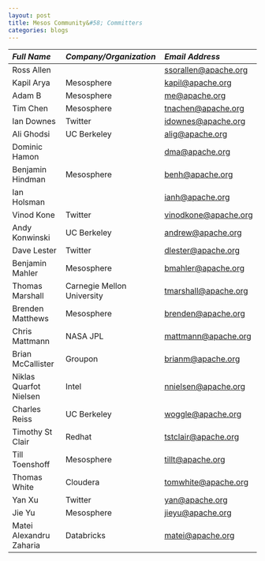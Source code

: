 ```yaml
---
layout: post
title: Mesos Community&#58; Committers
categories: blogs
---
```


| *Full Name*            | *Company/Organization*      | *Email Address*            |
|:-----------------------|:----------------------------|:---------------------------|
|Ross Allen              |                             | ssorallen@apache.org       |
|Kapil Arya              | Mesosphere                  | kapil@apache.org           |
|Adam B                  | Mesosphere                  | me@apache.org              |
|Tim Chen                | Mesosphere                  | tnachen@apache.org         |
|Ian Downes              | Twitter                     | idownes@apache.org         |
|Ali Ghodsi              | UC Berkeley                 | alig@apache.org            |
|Dominic Hamon           |                             | dma@apache.org             |
|Benjamin Hindman        | Mesosphere                  | benh@apache.org            |
|Ian Holsman             |                             | ianh@apache.org            |
|Vinod Kone              | Twitter                     | vinodkone@apache.org       |
|Andy Konwinski          | UC Berkeley                 | andrew@apache.org          |
|Dave Lester             | Twitter                     | dlester@apache.org         |
|Benjamin Mahler         | Mesosphere                  | bmahler@apache.org         |
|Thomas Marshall         | Carnegie Mellon University  | tmarshall@apache.org       |
|Brenden Matthews        | Mesosphere                  | brenden@apache.org         |
|Chris Mattmann          | NASA JPL                    | mattmann@apache.org        |
|Brian McCallister       | Groupon                     | brianm@apache.org          |
|Niklas Quarfot Nielsen  | Intel                       | nnielsen@apache.org        |
|Charles Reiss           | UC Berkeley                 | woggle@apache.org          |
|Timothy St Clair        | Redhat                      | tstclair@apache.org        |
|Till Toenshoff          | Mesosphere                  | tillt@apache.org           |
|Thomas White            | Cloudera                    | tomwhite@apache.org        |
|Yan Xu                  | Twitter                     | yan@apache.org             |
|Jie Yu                  | Mesosphere                  | jieyu@apache.org           |
|Matei Alexandru Zaharia | Databricks                  | matei@apache.org           |
